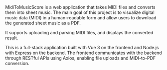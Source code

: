 MidiToMusicScore is a web application that takes MIDI files and converts them into sheet music.
The main goal of this project is to visualize digital music data (MIDI) in a human-readable form and allow users to download the generated sheet music as a PDF.

It supports uploading and parsing MIDI files, and displays the converted result.

This is a full-stack application built with Vue 3 on the frontend and Node.js with Express on the backend. The frontend communicates with the backend through RESTful APIs using Axios, enabling file uploads and MIDI-to-PDF conversion.
